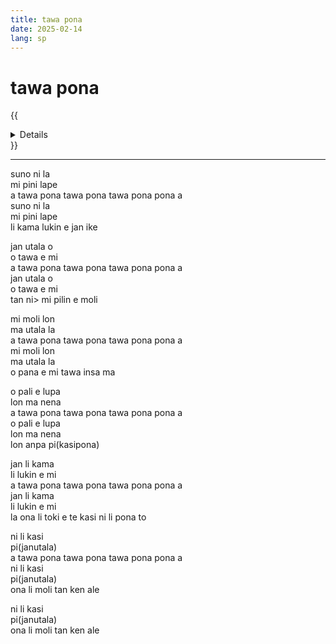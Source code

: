 ```yaml
---
title: tawa pona
date: 2025-02-14
lang: sp
---
```


# tawa pona

{{<details title="sona namako">}}
_tenpo pana la_ suno nanpa luka-luka tu-tu la mun nanpa tu la sike nanpa owe mute2 luka  
_kon lipu la_ mi toki+pona e [kalama musi [BELLA CIAO]](https://www.youtube.com/watch?v=EvPHhu82akM) tan toki [insa tawa,, li,, jan,,]
{{</details>}}

---

suno ni la  
mi pini lape  
a tawa pona tawa pona tawa pona pona a  
suno ni la  
mi pini lape  
li kama lukin e jan ike  

jan utala o  
o tawa e mi  
a tawa pona tawa pona tawa pona pona a  
jan utala o  
o tawa e mi  
tan ni> mi pilin e moli  

mi moli lon  
ma utala la  
a tawa pona tawa pona tawa pona pona a  
mi moli lon  
ma utala la  
o pana e mi tawa insa ma  

o pali e lupa  
lon ma nena  
a tawa pona tawa pona tawa pona pona a  
o pali e lupa  
lon ma nena  
lon anpa pi(kasipona)  

jan li kama  
li lukin e mi  
a tawa pona tawa pona tawa pona pona a  
jan li kama  
li lukin e mi  
la ona li toki e te kasi ni li pona to  

ni li kasi  
pi(janutala)  
a tawa pona tawa pona tawa pona pona a  
ni li kasi  
pi(janutala)  
ona li moli tan ken ale  

ni li kasi  
pi(janutala)  
ona li moli tan ken ale  

